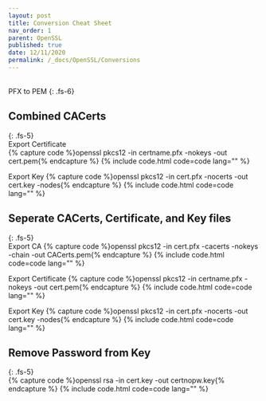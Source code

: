 ```yaml
---
layout: post
title: Conversion Cheat Sheet
nav_order: 1
parent: OpenSSL
published: true
date: 12/11/2020
permalink: /_docs/OpenSSL/Conversions
---
```

<br>
PFX to PEM
{: .fs-6}

## Combined CACerts
{: .fs-5}
<br>
  Export Certificate    
  {% capture code %}openssl pkcs12 -in certname.pfx -nokeys -out cert.pem{% endcapture %}
  {% include code.html code=code lang="" %}

  Export Key
  {% capture code %}openssl pkcs12 -in cert.pfx -nocerts -out cert.key -nodes{% endcapture %}
  {% include code.html code=code lang="" %}
<br>

## Seperate CACerts, Certificate, and Key files  
{: .fs-5}
<br>
Export CA
{% capture code %}openssl pkcs12 -in cert.pfx -cacerts -nokeys -chain -out CACerts.pem{% endcapture %}
{% include code.html code=code lang="" %}

Export Certificate
{% capture code %}openssl pkcs12 -in certname.pfx -nokeys -out cert.pem{% endcapture %}
{% include code.html code=code lang="" %}

Export Key
{% capture code %}openssl pkcs12 -in cert.pfx -nocerts -out cert.key -nodes{% endcapture %}
{% include code.html code=code lang="" %}
<br>

## Remove Password from Key  
{: .fs-5}
<br>
{% capture code %}openssl rsa -in cert.key -out certnopw.key{% endcapture %}
{% include code.html code=code lang="" %}
<br>